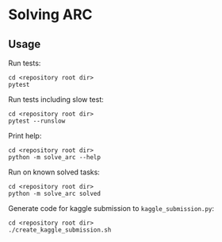 # Solving ARC

## Usage

Run tests:
```
cd <repository root dir>
pytest
```

Run tests including slow test:
```
cd <repository root dir>
pytest --runslow
```

Print help:
```
cd <repository root dir>
python -m solve_arc --help
```

Run on known solved tasks:
```
cd <repository root dir>
python -m solve_arc solved
```

Generate code for kaggle submission to `kaggle_submission.py`:
```
cd <repository root dir>
./create_kaggle_submission.sh
```